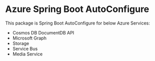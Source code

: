 # Azure Spring Boot AutoConfigure
This package is Spring Boot AutoConfigure for below Azure Services:
- Cosmos DB DocumentDB API
- Microsoft Graph
- Storage
- Service Bus
- Media Service